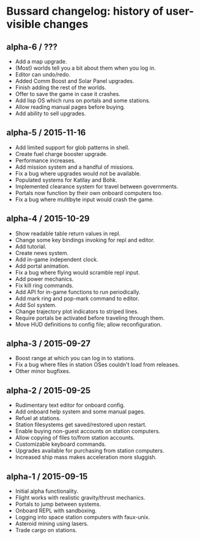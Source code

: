 # Bussard changelog: history of user-visible changes

## alpha-6 / ???

* Add a map upgrade.
* (Most) worlds tell you a bit about them when you log in.
* Editor can undo/redo.
* Added Comm Boost and Solar Panel upgrades.
* Finish adding the rest of the worlds.
* Offer to save the game in case it crashes.
* Add lisp OS which runs on portals and some stations.
* Allow reading manual pages before buying.
* Add ability to sell upgrades.

## alpha-5 / 2015-11-16

* Add limited support for glob patterns in shell.
* Create fuel charge booster upgrade.
* Performance increases.
* Add mission system and a handful of missions.
* Fix a bug where upgrades would not be available.
* Populated systems for Katilay and Bohk.
* Implemented clearance system for travel between governments.
* Portals now function by their own onboard computers too.
* Fix a bug where multibyte input would crash the game.

## alpha-4 / 2015-10-29

* Show readable table return values in repl.
* Change some key bindings invoking for repl and editor.
* Add tutorial.
* Create news system.
* Add in-game independent clock.
* Add portal animation.
* Fix a bug where flying would scramble repl input.
* Add power mechanics.
* Fix kill ring commands.
* Add API for in-game functions to run periodically.
* Add mark ring and pop-mark command to editor.
* Add Sol system.
* Change trajectory plot indicators to striped lines.
* Require portals be activated before traveling through them.
* Move HUD definitions to config file; allow reconfiguration.

## alpha-3 / 2015-09-27

* Boost range at which you can log in to stations.
* Fix a bug where files in station OSes couldn't load from releases.
* Other minor bugfixes.

## alpha-2 / 2015-09-25

* Rudimentary text editor for onboard config.
* Add onboard help system and some manual pages.
* Refuel at stations.
* Station filesystems get saved/restored upon restart.
* Enable buying non-guest accounts on station computers.
* Allow copying of files to/from station accounts.
* Customizable keyboard commands.
* Upgrades available for purchasing from station computers.
* Increased ship mass makes acceleration more sluggish.

## alpha-1 / 2015-09-15

* Initial alpha functionality.
* Flight works with realistic gravity/thrust mechanics.
* Portals to jump between systems.
* Onboard REPL with sandboxing.
* Logging into space station computers with faux-unix.
* Asteroid mining using lasers.
* Trade cargo on stations.
